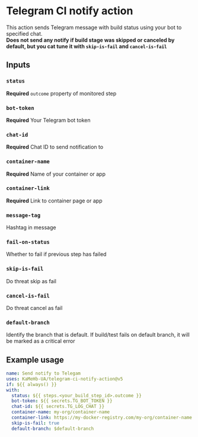 # Telegram CI notify action

This action sends Telegram message with build status using your bot to specified chat.  
**Does not send any notify if build stage was skipped or canceled by default, but you cat tune it with `skip-is-fail` and `cancel-is-fail`**

## Inputs

### `status`

**Required** `outcome` property of monitored step

### `bot-token`

**Required** Your Telegram bot token

### `chat-id`

**Required** Chat ID to send notification to

### `container-name`

**Required** Name of your container or app

### `container-link`

**Required** Link to container page or app

### `message-tag`

Hashtag in message

### `fail-on-status`

Whether to fail if previous step has failed

### `skip-is-fail`

Do threat skip as fail

### `cancel-is-fail`

Do threat cancel as fail

### `default-branch`

Identify the branch that is default. If build/test fails on default branch, it will be marked as a critical error

## Example usage

```yaml
name: Send notify to Telegam
uses: KaMeHb-UA/telegram-ci-notify-action@v5
if: ${{ always() }}
with:
  status: ${{ steps.<your_build_step_id>.outcome }}
  bot-token: ${{ secrets.TG_BOT_TOKEN }}
  chat-id: ${{ secrets.TG_LOG_CHAT }}
  container-name: my-org/container-name
  container-link: https://my-docker-registry.com/my-org/container-name
  skip-is-fail: true
  default-branch: $default-branch
```
